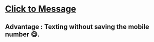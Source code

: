 # [Click to Message](https://ckvb.github.io/Message/)

## Advantage : Texting without saving the mobile number 😋.
